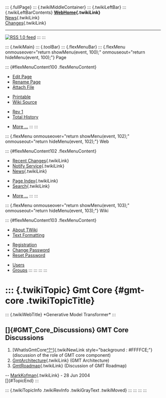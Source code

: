 ::: {.fullPage}
::: {.twikiMiddleContainer}
::: {.twikiLeftBar}
::: {.twikiLeftBarContents}
**[WebHome](WebHome){.twikiLink}**\
[News](WebNews){.twikiLink}\
[Changes](WebChanges){.twikiLink}

------------------------------------------------------------------------

[![](http://www.program-transformation.org/twiki/pub/rss.gif "RSS 1.0 feed")](WebRss@skin=rss)
:::
:::

::: {.twikiMain}
::: {.toolBar}
::: {.flexMenuBar}
::: {.flexMenu onmouseover="return showMenu(event, 100);" onmouseout="return hideMenu(event, 100);"}
Page

::: {#flexMenuContent100 .flexMenuContent}
-   [Edit
    Page](http://www.program-transformation.org/edit/Gmt/GmtCore?t=1536827562)
-   [Rename
    Page](http://www.program-transformation.org/rename/Gmt/GmtCore)
-   [Attach
    File](http://www.program-transformation.org/attach/Gmt/GmtCore)

<!-- -->

-   [Printable](http://www.program-transformation.org/view/Gmt/GmtCore?skin=print.pattern)
-   [Wiki
    Source](http://www.program-transformation.org/view/Gmt/GmtCore?skin=text&raw=on&contenttype=text/plain)

<!-- -->

-   [Rev
    1](http://www.program-transformation.org/view/Gmt/GmtCore?rev=1.1)
-   [Total
    History](http://www.program-transformation.org/rdiff/Gmt/GmtCore)

<!-- -->

-   [More
    \...](http://www.program-transformation.org/oops/Gmt/GmtCore?template=oopsmore&param1=1.1&param2=1.1)
:::
:::

::: {.flexMenu onmouseover="return showMenu(event, 102);" onmouseout="return hideMenu(event, 102);"}
Web

::: {#flexMenuContent102 .flexMenuContent}
-   [Recent Changes](WebChanges){.twikiLink}
-   [Notify Service](WebNotify){.twikiLink}
-   [News](WebNews){.twikiLink}

<!-- -->

-   [Page Index](WebIndex){.twikiLink}
-   [Search](WebSearch){.twikiLink}

<!-- -->

-   [More
    \...](http://www.program-transformation.org/oops/Gmt/GmtCore?template=oopsmore&param1=1.1&param2=1.1)
:::
:::

::: {.flexMenu onmouseover="return showMenu(event, 103);" onmouseout="return hideMenu(event, 103);"}
Wiki

::: {#flexMenuContent103 .flexMenuContent}
-   [About
    TWiki](http://www.program-transformation.org/view/TWiki/WebHome)
-   [Text
    Formatting](http://www.program-transformation.org/view/TWiki/TextFormattingRules)

<!-- -->

-   [Registration](http://www.program-transformation.org/view/TWiki/TWikiRegistration)
-   [Change
    Password](http://www.program-transformation.org/view/TWiki/ChangePassword)
-   [Reset
    Password](http://www.program-transformation.org/view/TWiki/ResetPassword)

<!-- -->

-   [Users](http://www.program-transformation.org/view/Main/TWikiUsers)
-   [Groups](http://www.program-transformation.org/view/Main/TWikiGroups)
:::
:::
:::
:::

::: {.twikiTopic}
Gmt Core {#gmt-core .twikiTopicTitle}
========

::: {.twikiWebTitle}
\*Generative Model Transformer\*
:::

[]{#GMT_Core_Discussions} GMT Core Discussions
----------------------------------------------

1.  [WhatIsGmtCore[^?^](http://www.program-transformation.org/edit/Gmt/WhatIsGmtCore?topicparent=Gmt.GmtCore)]{.twikiNewLink
    style="background : #FFFFCE;"} (discussion of the role of GMT core
    component)
2.  [GmtArchitecture](GmtArchitecture){.twikiLink} (GMT Architecture)
3.  [GmtRoadmap](GmtRoadmap){.twikiLink} (Discussion of GMT Roadmap)

\-- [MarkKofman](../Main/MarkKofman){.twikiLink} - 28 Jun 2004\
[]{#TopicEnd}
:::

::: {.twikiTopicInfo .twikiRevInfo .twikiGrayText .twikiMoved}
:::
:::
:::
:::
